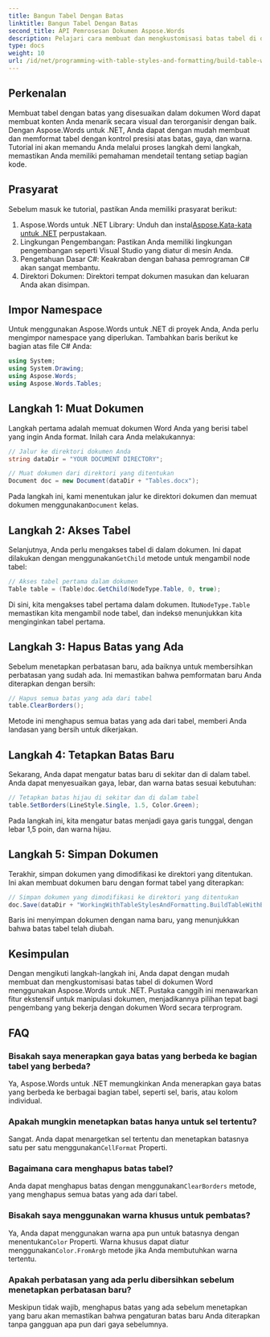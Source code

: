 ```yaml
---
title: Bangun Tabel Dengan Batas
linktitle: Bangun Tabel Dengan Batas
second_title: API Pemrosesan Dokumen Aspose.Words
description: Pelajari cara membuat dan mengkustomisasi batas tabel di dokumen Word menggunakan Aspose.Words untuk .NET. Ikuti panduan langkah demi langkah kami untuk petunjuk rinci.
type: docs
weight: 10
url: /id/net/programming-with-table-styles-and-formatting/build-table-with-borders/
---
```

## Perkenalan

Membuat tabel dengan batas yang disesuaikan dalam dokumen Word dapat membuat konten Anda menarik secara visual dan terorganisir dengan baik. Dengan Aspose.Words untuk .NET, Anda dapat dengan mudah membuat dan memformat tabel dengan kontrol presisi atas batas, gaya, dan warna. Tutorial ini akan memandu Anda melalui proses langkah demi langkah, memastikan Anda memiliki pemahaman mendetail tentang setiap bagian kode.

## Prasyarat

Sebelum masuk ke tutorial, pastikan Anda memiliki prasyarat berikut:

1.  Aspose.Words untuk .NET Library: Unduh dan instal[Aspose.Kata-kata untuk .NET](https://releases.aspose.com/words/net/) perpustakaan.
2. Lingkungan Pengembangan: Pastikan Anda memiliki lingkungan pengembangan seperti Visual Studio yang diatur di mesin Anda.
3. Pengetahuan Dasar C#: Keakraban dengan bahasa pemrograman C# akan sangat membantu.
4. Direktori Dokumen: Direktori tempat dokumen masukan dan keluaran Anda akan disimpan.

## Impor Namespace

Untuk menggunakan Aspose.Words untuk .NET di proyek Anda, Anda perlu mengimpor namespace yang diperlukan. Tambahkan baris berikut ke bagian atas file C# Anda:

```csharp
using System;
using System.Drawing;
using Aspose.Words;
using Aspose.Words.Tables;
```

## Langkah 1: Muat Dokumen

Langkah pertama adalah memuat dokumen Word Anda yang berisi tabel yang ingin Anda format. Inilah cara Anda melakukannya:

```csharp
// Jalur ke direktori dokumen Anda
string dataDir = "YOUR DOCUMENT DIRECTORY";

// Muat dokumen dari direktori yang ditentukan
Document doc = new Document(dataDir + "Tables.docx");
```

 Pada langkah ini, kami menentukan jalur ke direktori dokumen dan memuat dokumen menggunakan`Document` kelas.

## Langkah 2: Akses Tabel

 Selanjutnya, Anda perlu mengakses tabel di dalam dokumen. Ini dapat dilakukan dengan menggunakan`GetChild` metode untuk mengambil node tabel:

```csharp
// Akses tabel pertama dalam dokumen
Table table = (Table)doc.GetChild(NodeType.Table, 0, true);
```

 Di sini, kita mengakses tabel pertama dalam dokumen. Itu`NodeType.Table` memastikan kita mengambil node tabel, dan indeks`0` menunjukkan kita menginginkan tabel pertama.

## Langkah 3: Hapus Batas yang Ada

Sebelum menetapkan perbatasan baru, ada baiknya untuk membersihkan perbatasan yang sudah ada. Ini memastikan bahwa pemformatan baru Anda diterapkan dengan bersih:

```csharp
// Hapus semua batas yang ada dari tabel
table.ClearBorders();
```

Metode ini menghapus semua batas yang ada dari tabel, memberi Anda landasan yang bersih untuk dikerjakan.

## Langkah 4: Tetapkan Batas Baru

Sekarang, Anda dapat mengatur batas baru di sekitar dan di dalam tabel. Anda dapat menyesuaikan gaya, lebar, dan warna batas sesuai kebutuhan:

```csharp
// Tetapkan batas hijau di sekitar dan di dalam tabel
table.SetBorders(LineStyle.Single, 1.5, Color.Green);
```

Pada langkah ini, kita mengatur batas menjadi gaya garis tunggal, dengan lebar 1,5 poin, dan warna hijau.

## Langkah 5: Simpan Dokumen

Terakhir, simpan dokumen yang dimodifikasi ke direktori yang ditentukan. Ini akan membuat dokumen baru dengan format tabel yang diterapkan:

```csharp
// Simpan dokumen yang dimodifikasi ke direktori yang ditentukan
doc.Save(dataDir + "WorkingWithTableStylesAndFormatting.BuildTableWithBorders.docx");
```

Baris ini menyimpan dokumen dengan nama baru, yang menunjukkan bahwa batas tabel telah diubah.

## Kesimpulan

Dengan mengikuti langkah-langkah ini, Anda dapat dengan mudah membuat dan mengkustomisasi batas tabel di dokumen Word menggunakan Aspose.Words untuk .NET. Pustaka canggih ini menawarkan fitur ekstensif untuk manipulasi dokumen, menjadikannya pilihan tepat bagi pengembang yang bekerja dengan dokumen Word secara terprogram.

## FAQ

### Bisakah saya menerapkan gaya batas yang berbeda ke bagian tabel yang berbeda?
Ya, Aspose.Words untuk .NET memungkinkan Anda menerapkan gaya batas yang berbeda ke berbagai bagian tabel, seperti sel, baris, atau kolom individual.

### Apakah mungkin menetapkan batas hanya untuk sel tertentu?
 Sangat. Anda dapat menargetkan sel tertentu dan menetapkan batasnya satu per satu menggunakan`CellFormat` Properti.

### Bagaimana cara menghapus batas tabel?
 Anda dapat menghapus batas dengan menggunakan`ClearBorders` metode, yang menghapus semua batas yang ada dari tabel.

### Bisakah saya menggunakan warna khusus untuk pembatas?
 Ya, Anda dapat menggunakan warna apa pun untuk batasnya dengan menentukan`Color` Properti. Warna khusus dapat diatur menggunakan`Color.FromArgb` metode jika Anda membutuhkan warna tertentu.

### Apakah perbatasan yang ada perlu dibersihkan sebelum menetapkan perbatasan baru?
Meskipun tidak wajib, menghapus batas yang ada sebelum menetapkan yang baru akan memastikan bahwa pengaturan batas baru Anda diterapkan tanpa gangguan apa pun dari gaya sebelumnya.